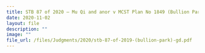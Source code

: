 ```yaml
---
title: STB 87 of 2020 – Mu Qi and anor v MCST Plan No 1849 (Bullion Park)
date: 2020-11-02
layout: file
description: ""
image: ""
file_url: /files/Judgments/2020/stb-87-of-2019-(bullion-park)-gd.pdf
---
```


